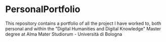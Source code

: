 # PersonalPortfolio
This repository contains a portfolio of all the project I have worked to, both personal and within the "Digital Humanities and Digital Knowledge" Master degree at Alma Mater Studiorum - Università di Bologna
